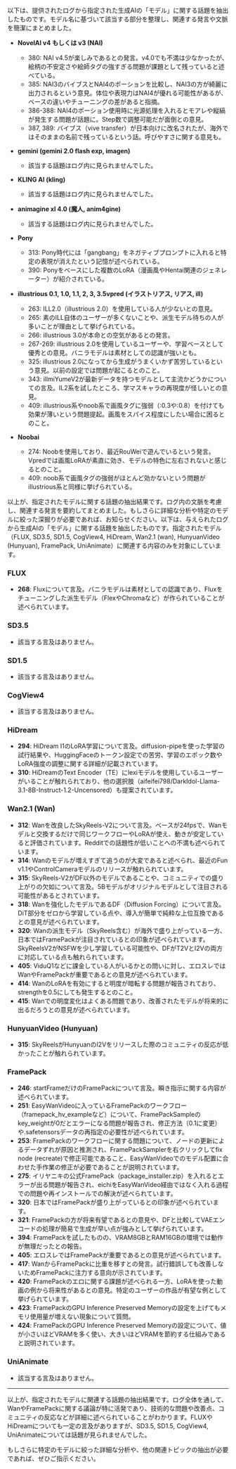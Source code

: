 以下は、提供されたログから指定された生成AIの「モデル」に関する話題を抽出したものです。モデル名に基づいて該当する部分を整理し、関連する発言や文脈を簡潔にまとめました。

- **NovelAI v4 もしくは v3 (NAI)**  
  - 380: NAI v4.5が楽しみであるとの発言。v4.0でも不満は少なかったが、絵柄の不安定さや絵師タグの強すぎる問題が課題として残っていると述べている。  
  - 385: NAI3のバイブスとNAI4のポーションを比較し、NAI3の方が綺麗に出力されるという意見。体位や表現力はNAI4が優れる可能性があるが、ベースの違いやチューニングの差があると指摘。  
  - 386-388: NAI4のポーション使用時に光源処理を入れるとモアレや縦縞が発生する問題が話題に。Step数で調整可能だが面倒との意見。  
  - 387, 389: バイブス（vive transfer）が日本向けに改名されたが、海外ではそのままの名前で残っているという話。呼びやすさに関する意見も。

- **gemini (gemini 2.0 flash exp, imagen)**  
  - 該当する話題はログ内に見られませんでした。

- **KLING AI (kling)**  
  - 該当する話題はログ内に見られませんでした。

- **animagine xl 4.0 (魔人, anim4gine)**  
  - 該当する話題はログ内に見られませんでした。

- **Pony**  
  - 313: Pony時代には「gangbang」をネガティブプロンプトに入れると特定の表現が消えたという記憶が述べられている。  
  - 390: Ponyをベースにした複数のLoRA（漫画風やHentai関連のジェネレーター）が紹介されている。

- **illustrious 0.1, 1.0, 1.1, 2, 3, 3.5vpred (イラストリアス, リアス, ill)**  
  - 263: ILL2.0（illustrious 2.0）を使用している人が少ないとの意見。  
  - 265: 素のILL自体のユーザーが多くないことや、派生モデル待ちの人が多いことが理由として挙げられている。  
  - 266: illustrious 3.0が本命との空気があるとの発言。  
  - 267-269: illustrious 2.0を使用しているユーザーや、学習ベースとして優秀との意見。バニラモデルは素材としての認識が強いとも。  
  - 325: illustrious 2.0になってから生成がうまくいかず苦労しているという意見。以前の設定では問題が起こるとのこと。  
  - 343: illmiYumeV2が最新データを持つモデルとして主流かどうかについての言及。IL2系を試したところ、学マスキャラの再現度が怪しいとの意見。  
  - 409: illustrious系やnoob系で画風タグに強弱（:0.3や:0.8）を付けても効果が薄いという問題提起。画風をスパイス程度にしたい場合に困るとのこと。

- **Noobai**  
  - 274: Noobを使用しており、最近RouWeiで遊んでいるという発言。Vpredでは画風LoRAが素直に効き、モデルの特色に左右されないと感じるとのこと。  
  - 409: noob系で画風タグの強弱がほとんど効かないという問題がillustrious系と同様に挙げられている。

以上が、指定されたモデルに関する話題の抽出結果です。ログ内の文脈を考慮し、関連する発言を要約してまとめました。もしさらに詳細な分析や特定のモデルに絞った深掘りが必要であれば、お知らせください。以下は、与えられたログから生成AIの「モデル」に関する話題を抽出したものです。指定されたモデル（FLUX, SD3.5, SD1.5, CogView4, HiDream, Wan2.1 (wan), HunyuanVideo (Hunyuan), FramePack, UniAnimate）に関連する内容のみを対象にしています。

### FLUX
- **268**: Fluxについて言及。バニラモデルは素材としての認識であり、Fluxをチューニングした派生モデル（FlexやChromaなど）が作られていることが述べられています。

### SD3.5
- 該当する言及はありません。

### SD1.5
- 該当する言及はありません。

### CogView4
- 該当する言及はありません。

### HiDream
- **294**: HiDream I1のLoRA学習について言及。diffusion-pipeを使った学習の試行結果や、HuggingFaceのトークン設定での苦労、学習のエポック数やLoRA強度の調整に関する詳細が記載されています。
- **310**: HiDreamのText Encoder（TE）にlexiモデルを使用しているユーザーがいることが触れられており、他の選択肢（aifeifei798/DarkIdol-Llama-3.1-8B-Instruct-1.2-Uncensored）も提案されています。

### Wan2.1 (Wan)
- **312**: Wanを改良したSkyReels-V2について言及。ベースが24fpsで、Wanモデルと交換するだけで同じワークフローやLoRAが使え、動きが安定していると評価されています。Redditでの話題性が低いことへの不満も述べられています。
- **314**: Wanのモデルが増えすぎて追うのが大変であると述べられ、最近のFun v1.1やControlCameraモデルのリリースが触れられています。
- **315**: SkyReels-V2がDF以外のモデルであることや、コミュニティでの盛り上がりの欠如について言及。5Bモデルがオリジナルモデルとして注目される可能性があるとされています。
- **318**: Wanを強化したモデルであるDF（Diffusion Forcing）について言及。DiT部分をゼロから学習している点や、導入が簡単で純粋な上位互換であるとの意見が述べられています。
- **320**: Wanの派生モデル（SkyReels含む）が海外で盛り上がっている一方、日本ではFramePackが注目されているとの印象が述べられています。SkyReelsV2がNSFWを少し学習している可能性や、DFがT2VとI2Vの両方に対応している点も触れられています。
- **405**: ViduQ1などに課金している人がいるかとの問いに対し、エロスレではWanやFramePackが重要であるとの意見が述べられています。
- **414**: WanのLoRAを有効にすると明度が暗転する問題が報告されており、strengthを0.5にしても発生するとのこと。
- **415**: Wanでの明度変化はよくある問題であり、改善されたモデルが将来的に出るだろうとの意見が述べられています。

### HunyuanVideo (Hunyuan)
- **315**: SkyReelsがHunyuanのI2Vをリリースした際のコミュニティの反応が低かったことが触れられています。

### FramePack
- **246**: startFrameだけのFramePackについて言及。瞬き指示に関する内容が述べられています。
- **251**: EasyWanVideoに入っているFramePackのワークフロー（framepack_hv_exampleなど）について、FramePackSampleのkey_weightが0だとエラーになる問題が報告され、修正方法（0.1に変更）や.safetensorsデータの再指定の必要性が述べられています。
- **253**: FramePackのワークフローに関する問題について、ノードの更新によるデータずれが原因と推測され、FramePackSamplerを右クリックしてfix node (recreate)で修正可能であること、EasyWanVideoでのモデル配置に合わせた手作業の修正が必要であることが説明されています。
- **275**: イリヤニキの公式FramePack（package_installer.zip）を入れるとエラーが出る問題が報告され、eichiをEasyWanVideo経由ではなく入れる過程での問題や再インストールでの解決が述べられています。
- **320**: 日本ではFramePackが盛り上がっているとの印象が述べられています。
- **321**: FramePackの方が将来有望であるとの意見や、DFと比較してVAEエンコードの処理が簡易で生成が早い点が強みとして挙げられています。
- **394**: FramePackを試したものの、VRAM8GBとRAM16GBの環境では動作が無理だったとの報告。
- **405**: エロスレではFramePackが重要であるとの意見が述べられています。
- **417**: WanからFramePackに比重を移すとの発言。試行錯誤しても改善しないためFramePackに注力する意向が示されています。
- **420**: FramePackのエロに関する課題が述べられる一方、LoRAを使った動画の例から将来性があるとの意見。特定のユーザーの作品が有望な例として挙げられています。
- **423**: FramePackのGPU Inference Preserved Memoryの設定を上げてもメモリ使用量が増えない現象について質問。
- **424**: FramePackのGPU Inference Preserved Memoryの設定について、値が小さいほどVRAMを多く使い、大きいほどVRAMを節約する仕組みであると説明されています。

### UniAnimate
- 該当する言及はありません。

---

以上が、指定されたモデルに関連する話題の抽出結果です。ログ全体を通して、WanやFramePackに関する議論が特に活発であり、技術的な問題や改善点、コミュニティの反応などが詳細に述べられていることがわかります。FLUXやHiDreamについても一定の言及がありますが、SD3.5, SD1.5, CogView4, UniAnimateについては話題が見られませんでした。

もしさらに特定のモデルに絞った詳細な分析や、他の関連トピックの抽出が必要であれば、ぜひご指示ください。
